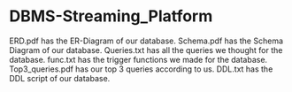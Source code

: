 # DBMS-Streaming_Platform
ERD.pdf has the ER-Diagram of our database.
Schema.pdf has the Schema Diagram of our database.
Queries.txt has all the queries we thought for the database.
func.txt has the trigger functions we made for the database.
Top3_queries.pdf has our top 3 queries according to us.
DDL.txt has the DDL script of our database.
